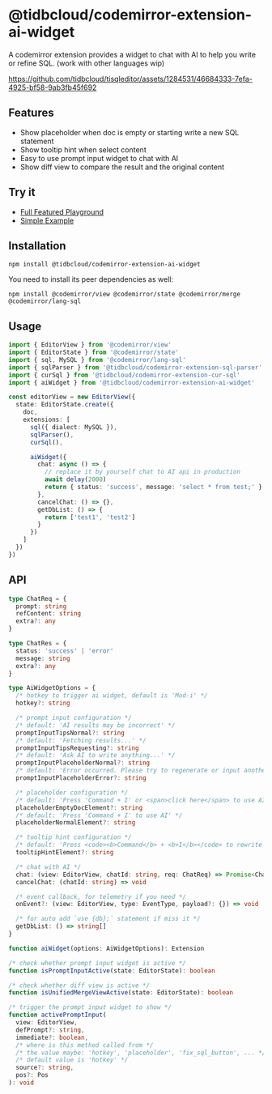 # @tidbcloud/codemirror-extension-ai-widget

A codemirror extension provides a widget to chat with AI to help you write or refine SQL. (work with other languages wip)

https://github.com/tidbcloud/tisqleditor/assets/1284531/46684333-7efa-4925-bf58-9ab3fb45f692

## Features

- Show placeholder when doc is empty or starting write a new SQL statement
- Show tooltip hint when select content
- Easy to use prompt input widget to chat with AI
- Show diff view to compare the result and the original content

## Try it

- [Full Featured Playground](https://tisqleditor-playground.netlify.app/)
- [Simple Example](https://tisqleditor-playground.netlify.app/?example=ai-widget&with_select)

## Installation

```shell
npm install @tidbcloud/codemirror-extension-ai-widget
```

You need to install its peer dependencies as well:

```shell
npm install @codemirror/view @codemirror/state @codemirror/merge @codemirror/lang-sql
```

## Usage

```ts
import { EditorView } from '@codemirror/view'
import { EditorState } from '@codemirror/state'
import { sql, MySQL } from '@codemirror/lang-sql'
import { sqlParser } from '@tidbcloud/codemirror-extension-sql-parser'
import { curSql } from '@tidbcloud/codemirror-extension-cur-sql'
import { aiWidget } from '@tidbcloud/codemirror-extension-ai-widget'

const editorView = new EditorView({
  state: EditorState.create({
    doc,
    extensions: [
      sql({ dialect: MySQL }),
      sqlParser(),
      curSql(),

      aiWidget({
        chat: async () => {
          // replace it by yourself chat to AI api in production
          await delay(2000)
          return { status: 'success', message: 'select * from test;' }
        },
        cancelChat: () => {},
        getDbList: () => {
          return ['test1', 'test2']
        }
      })
    ]
  })
})
```

## API

```ts
type ChatReq = {
  prompt: string
  refContent: string
  extra?: any
}

type ChatRes = {
  status: 'success' | 'error'
  message: string
  extra?: any
}

type AiWidgetOptions = {
  /* hotkey to trigger ai widget, default is 'Mod-i' */
  hotkey?: string

  /* prompt input configuration */
  /* default: 'AI results may be incorrect' */
  promptInputTipsNormal?: string
  /* default: 'Fetching results...' */
  promptInputTipsRequesting?: string
  /* default: 'Ask AI to write anything...' */
  promptInputPlaceholderNormal?: string
  /* default: 'Error occurred. Please try to regenerate or input another instruction.' */
  promptInputPlaceholderError?: string

  /* placeholder configuration */
  /* default: 'Press 'Command + I' or <span>click here</span> to use AI' */
  placeholderEmptyDocElement?: string
  /* default: 'Press 'Command + I' to use AI' */
  placeholderNormalElement?: string

  /* tooltip hint configuration */
  /* default: 'Press <code><b>Command</b> + <b>I</b></code> to rewrite SQL by AI' */
  tooltipHintElement?: string

  /* chat with AI */
  chat: (view: EditorView, chatId: string, req: ChatReq) => Promise<ChatRes>
  cancelChat: (chatId: string) => void

  /* event callback, for telemetry if you need */
  onEvent?: (view: EditorView, type: EventType, payload?: {}) => void

  /* for auto add `use {db};` statement if miss it */
  getDbList: () => string[]
}

function aiWidget(options: AiWidgetOptions): Extension

/* check whether prompt input widget is active */
function isPromptInputActive(state: EditorState): boolean

/* check whether diff view is active */
function isUnifiedMergeViewActive(state: EditorState): boolean

/* trigger the prompt input widget to show */
function activePromptInput(
  view: EditorView,
  defPrompt?: string,
  immediate?: boolean,
  /* where is this method called from */
  /* the value maybe: 'hotkey', 'placeholder', 'fix_sql_button', ... */
  /* default value is 'hotkey' */
  source?: string,
  pos?: Pos
): void
```
